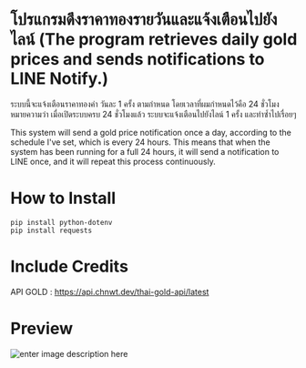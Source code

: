 # โปรแกรมดึงราคาทองรายวันและแจ้งเตือนไปยังไลน์ (The program retrieves daily gold prices and sends notifications to LINE Notify.)

ระบบนี้จะแจ้งเตือนราคาทองคำ วันละ 1 ครั้ง ตามกำหนด โดยเวลาที่ผมกำหนดไว้คือ 24 ชั่วโมง หมายความว่า เมื่อเปิดระบบครบ 24 ชั่วโมงแล้ว ระบบจะแจ้งเตือนไปยังไลน์ 1 ครั้ง และทำซ้ำไปเรื่อยๆ


This system will send a gold price notification once a day, according to the schedule I've set, which is every 24 hours. This means that when the system has been running for a full 24 hours, it will send a notification to LINE once, and it will repeat this process continuously.


#  How to Install

    pip install python-dotenv
    pip install requests

# Include Credits
API GOLD : https://api.chnwt.dev/thai-gold-api/latest


# Preview
![enter image description here](https://photos.app.goo.gl/gCXX5P4DovfzPcv49)
